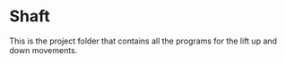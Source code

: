 # Shaft
This is the project folder that contains all the programs for the lift up and down movements.